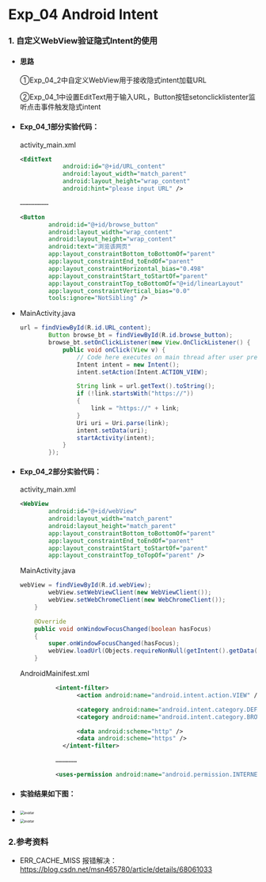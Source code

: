 # Exp_04 Android Intent

### 1. 自定义WebView验证隐式Intent的使用

- #### 思路

  ①Exp_04_2中自定义WebView用于接收隐式intent加载URL

  ②Exp_04_1中设置EditText用于输入URL，Button按钮setonclicklistenter监听点击事件触发隐式intent

- #### Exp_04_1部分实验代码：

  activity_main.xml

  ```xml
  <EditText
              android:id="@+id/URL_content"
              android:layout_width="match_parent"
              android:layout_height="wrap_content"
              android:hint="please input URL" />
  
  ……………………
  
  <Button
          android:id="@+id/browse_button"
          android:layout_width="wrap_content"
          android:layout_height="wrap_content"
          android:text="浏览该网页"
          app:layout_constraintBottom_toBottomOf="parent"
          app:layout_constraintEnd_toEndOf="parent"
          app:layout_constraintHorizontal_bias="0.498"
          app:layout_constraintStart_toStartOf="parent"
          app:layout_constraintTop_toBottomOf="@+id/linearLayout"
          app:layout_constraintVertical_bias="0.0"
          tools:ignore="NotSibling" />
  ```

- MainActivity.java

  ```java
  url = findViewById(R.id.URL_content);
          Button browse_bt = findViewById(R.id.browse_button);
          browse_bt.setOnClickListener(new View.OnClickListener() {
              public void onClick(View v) {
                  // Code here executes on main thread after user presses button
                  Intent intent = new Intent();
                  intent.setAction(Intent.ACTION_VIEW);
  
                  String link = url.getText().toString();
                  if (!link.startsWith("https://"))
                  {
                      link = "https://" + link;
                  }
                  Uri uri = Uri.parse(link);
                  intent.setData(uri);
                  startActivity(intent);
              }
          });
  ```

- #### Exp_04_2部分实验代码：

  activity_main.xml

  ```xml
  <WebView
          android:id="@+id/webView"
          android:layout_width="match_parent"
          android:layout_height="match_parent"
          app:layout_constraintBottom_toBottomOf="parent"
          app:layout_constraintEnd_toEndOf="parent"
          app:layout_constraintStart_toStartOf="parent"
          app:layout_constraintTop_toTopOf="parent" />
  ```

  MainActivity.java

  ```java
  webView = findViewById(R.id.webView);
          webView.setWebViewClient(new WebViewClient());
          webView.setWebChromeClient(new WebChromeClient());
      }
  
      @Override
      public void onWindowFocusChanged(boolean hasFocus)
      {
          super.onWindowFocusChanged(hasFocus);
          webView.loadUrl(Objects.requireNonNull(getIntent().getData()).toString());
      }
  ```

  AndroidMainifest.xml

  ```xml
  			<intent-filter>
                  <action android:name="android.intent.action.VIEW" />
  
                  <category android:name="android.intent.category.DEFAULT" />
                  <category android:name="android.intent.category.BROWSABLE" />
  
                  <data android:scheme="http" />
                  <data android:scheme="https" />
              </intent-filter>
  
  			………………
  
  			<uses-permission android:name="android.permission.INTERNET" />
  ```

- #### 实验结果如下图：

- <img src="https://i.ibb.co/8dsLX5w/04-1.png" alt="avatar" style="zoom:50%;" />

- <img src="https://i.ibb.co/8z9YMFW/04-2.png" alt="avatar" style="zoom:50%;" />

### 2.参考资料

- ERR_CACHE_MISS 报错解决：https://blog.csdn.net/msn465780/article/details/68061033

